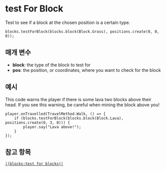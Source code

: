 # test For Block

Test to see if a block at the chosen position is a certain type.

```sig
blocks.testForBlock(blocks.block(Block.Grass), positions.create(0, 0, 0));
```

## 매개 변수

* **block**: the type of the block to test for
* **pos**: the position, or coordinates, where you want to check for the block

## 예시

This code warns the player if there is some lava two blocks above their head. If you see this warning, be careful when mining the block above you!

```blocks
player.onTravelled(TravelMethod.Walk, () => {
    if (blocks.testForBlock(blocks.block(Block.Lava), positions.create(0, 3, 0))) {
        player.say("Lava above!");
    }
});
```

## 참고 항목

[`||blocks:test for blocks||`](/reference/test-for-blocks)